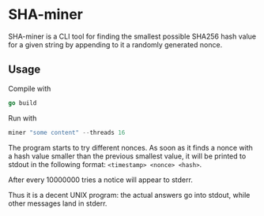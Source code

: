 # SHA-miner

SHA-miner is a CLI tool for finding the smallest possible SHA256 hash value for a given string by appending to it a randomly generated nonce.

## Usage

Compile with

```go
go build
```

Run with

```go
miner "some content" --threads 16
```

The program starts to try different nonces. As soon as it finds a nonce with a hash value smaller than the previous smallest value, it will be printed to stdout in the following format: `<timestamp> <nonce> <hash>`.

After every 10000000 tries a notice will appear to stderr.

Thus it is a decent UNIX program: the actual answers go into stdout, while other messages land in stderr.

